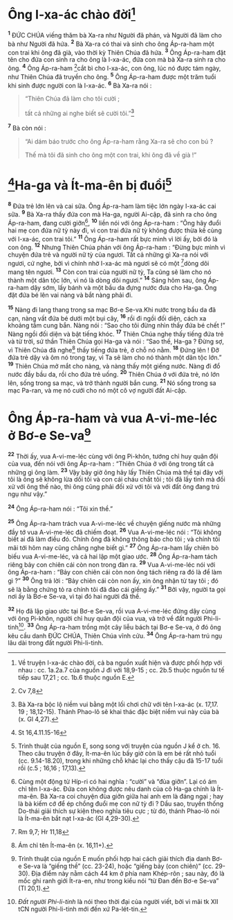 # Ông I-xa-ác chào đời[^1]
<sup><b>1</b></sup> ĐỨC CHÚA viếng thăm bà Xa-ra như Người đã phán, và Người đã làm cho bà như Người đã hứa. <sup><b>2</b></sup> Bà Xa-ra có thai và sinh cho ông Áp-ra-ham một con trai khi ông đã già, vào thời kỳ Thiên Chúa đã hứa. <sup><b>3</b></sup> Ông Áp-ra-ham đặt tên cho đứa con sinh ra cho ông là I-xa-ác, đứa con mà bà Xa-ra sinh ra cho ông. <sup><b>4</b></sup> Ông Áp-ra-ham [^1*]cắt bì cho I-xa-ác, con ông, lúc nó được tám ngày, như Thiên Chúa đã truyền cho ông. <sup><b>5</b></sup> Ông Áp-ra-ham được một trăm tuổi khi sinh được người con là I-xa-ác. <sup><b>6</b></sup> Bà Xa-ra nói : 
> “Thiên Chúa đã làm cho tôi cười ;
> 
> tất cả những ai nghe biết sẽ cười tôi.”[^2]
>

<sup><b>7</b></sup> Bà còn nói : 
> “Ai dám báo trước cho ông Áp-ra-ham rằng Xa-ra sẽ cho con bú ?
> 
> Thế mà tôi đã sinh cho ông một con trai, khi ông đã về già !”
>

# [^2*]Ha-ga và Ít-ma-ên bị đuổi[^3]
<sup><b>8</b></sup> Đứa trẻ lớn lên và cai sữa. Ông Áp-ra-ham làm tiệc lớn ngày I-xa-ác cai sữa. <sup><b>9</b></sup> Bà Xa-ra thấy đứa con mà Ha-ga, người Ai-cập, đã sinh ra cho ông Áp-ra-ham, đang cười giỡn[^4], <sup><b>10</b></sup> liền nói với ông Áp-ra-ham : “Ông hãy đuổi hai mẹ con đứa nữ tỳ này đi, vì con trai đứa nữ tỳ không được thừa kế cùng với I-xa-ác, con trai tôi.” <sup><b>11</b></sup> Ông Áp-ra-ham rất bực mình vì lời ấy, bởi đó là con ông. <sup><b>12</b></sup> Nhưng Thiên Chúa phán với ông Áp-ra-ham : “Đừng bực mình vì chuyện đứa trẻ và người nữ tỳ của ngươi. Tất cả những gì Xa-ra nói với ngươi, cứ nghe, bởi vì chính nhờ I-xa-ác mà ngươi sẽ có một [^3*]dòng dõi mang tên ngươi. <sup><b>13</b></sup> Còn con trai của người nữ tỳ, Ta cũng sẽ làm cho nó thành một dân tộc lớn, vì nó là dòng dõi ngươi.” <sup><b>14</b></sup> Sáng hôm sau, ông Áp-ra-ham dậy sớm, lấy bánh và một bầu da đựng nước đưa cho Ha-ga. Ông đặt đứa bé lên vai nàng và bắt nàng phải đi.

<sup><b>15</b></sup> Nàng đi lang thang trong sa mạc Bơ-e Se-va.Khi nước trong bầu da đã cạn, nàng vất đứa bé dưới một bụi cây, <sup><b>16</b></sup> rồi đi ngồi đối diện, cách xa khoảng tầm cung bắn. Nàng nói : “Sao cho tôi đừng nhìn thấy đứa bé chết !” Nàng ngồi đối diện và bật tiếng khóc. <sup><b>17</b></sup> Thiên Chúa nghe thấy tiếng đứa trẻ và từ trời, sứ thần Thiên Chúa gọi Ha-ga và nói : “Sao thế, Ha-ga ? Đừng sợ, vì Thiên Chúa đã nghe[^5] thấy tiếng đứa trẻ, ở chỗ nó nằm. <sup><b>18</b></sup> Đứng lên ! Đỡ đứa trẻ dậy và ôm nó trong tay, vì Ta sẽ làm cho nó thành một dân tộc lớn.” <sup><b>19</b></sup> Thiên Chúa mở mắt cho nàng, và nàng thấy một giếng nước. Nàng đi đổ nước đầy bầu da, rồi cho đứa trẻ uống. <sup><b>20</b></sup> Thiên Chúa ở với đứa trẻ, nó lớn lên, sống trong sa mạc, và trở thành người bắn cung. <sup><b>21</b></sup> Nó sống trong sa mạc Pa-ran, và mẹ nó cưới cho nó một cô vợ người đất Ai-cập.

# Ông Áp-ra-ham và vua A-vi-me-léc ở Bơ-e Se-va[^6]
<sup><b>22</b></sup> Thời ấy, vua A-vi-me-léc cùng với ông Pi-khôn, tướng chỉ huy quân đội của vua, đến nói với ông Áp-ra-ham : “Thiên Chúa ở với ông trong tất cả những gì ông làm. <sup><b>23</b></sup> Vậy bây giờ ông hãy lấy Thiên Chúa mà thề tại đây với tôi là ông sẽ không lừa dối tôi và con cái cháu chắt tôi ; tôi đã lấy tình mà đối xử với ông thế nào, thì ông cũng phải đối xử với tôi và với đất ông đang trú ngụ như vậy.”

<sup><b>24</b></sup> Ông Áp-ra-ham nói : “Tôi xin thề.”

<sup><b>25</b></sup> Ông Áp-ra-ham trách vua A-vi-me-léc về chuyện giếng nước mà những đầy tớ vua A-vi-me-léc đã chiếm đoạt. <sup><b>26</b></sup> Vua A-vi-me-léc nói : “Tôi không biết ai đã làm điều đó. Chính ông đã không thông báo cho tôi ; và chính tôi mãi tới hôm nay cũng chẳng nghe biết gì.” <sup><b>27</b></sup> Ông Áp-ra-ham lấy chiên bò biếu vua A-vi-me-léc, và cả hai lập một giao ước. <sup><b>28</b></sup> Ông Áp-ra-ham tách riêng bảy con chiên cái còn non trong đàn ra. <sup><b>29</b></sup> Vua A-vi-me-léc nói với ông Áp-ra-ham : “Bảy con chiên cái còn non ông tách riêng ra đó là để làm gì ?” <sup><b>30</b></sup> Ông trả lời : “Bảy chiên cái còn non ấy, xin ông nhận từ tay tôi ; đó sẽ là bằng chứng tỏ ra chính tôi đã đào cái giếng ấy.” <sup><b>31</b></sup> Bởi vậy, người ta gọi nơi ấy là Bơ-e Se-va, vì tại đó hai người đã thề.

<sup><b>32</b></sup> Họ đã lập giao ước tại Bơ-e Se-va, rồi vua A-vi-me-léc đứng dậy cùng với ông Pi-khôn, người chỉ huy quân đội của vua, và trở về đất người Phi-li-tinh[^7]. <sup><b>33</b></sup> Ông Áp-ra-ham trồng một cây liễu bách tại Bơ-e Se-va, ở đó ông kêu cầu danh ĐỨC CHÚA, Thiên Chúa vĩnh cửu. <sup><b>34</b></sup> Ông Áp-ra-ham trú ngụ lâu dài trong đất người Phi-li-tinh.

[^1]: Về truyện I-xa-ác chào đời, cả ba nguồn xuất hiện và được phối hợp với nhau : cc. 1a.2a.7 của nguồn J đi với 18,9-15 ; cc. 2b.5 thuộc nguồn tư tế tiếp sau 17,21 ; cc. 1b.6 thuộc nguồn E.
[^2]: Bà Xa-ra bộc lộ niềm vui bằng một lối chơi chữ với tên I-xa-ác (x. 17,17. 19 ; 18,12-15). Thánh Phao-lô sẽ khai thác đặc biệt niềm vui này của bà (x. Gl 4,27).
[^3]: Trình thuật của nguồn E, song song với truyện của nguồn J kể ở ch. 16. Theo câu truyện ở đây, Ít-ma-ên lúc bấy giờ còn là em bé rất nhỏ tuổi (cc. 9.14-18.20), trong khi những chỗ khác lại cho thấy cậu đã 15-17 tuổi rồi (c.5 ; 16,16 ; 17,13).
[^4]: Cùng một động từ Híp-ri có hai nghĩa : “cười” và “đùa giỡn”. Lại có ám chỉ tên I-xa-ác. Đứa con không được nêu danh của cô Ha-ga chính là Ít-ma-ên. Bà Xa-ra coi chuyện đùa giỡn giữa hai anh em là đáng ngại ; hay là bà kiếm cớ để ép chồng đuổi mẹ con nữ tỳ đi ? Dầu sao, truyền thống Do-thái giải thích sự kiện theo nghĩa tiêu cực ; từ đó, thánh Phao-lô nói là Ít-ma-ên bắt nạt I-xa-ác (Gl 4,29-30).
[^5]: Ám chỉ tên Ít-ma-ên (x. 16,11+).
[^6]: Trình thuật của nguồn E muốn phối hợp hai cách giải thích địa danh Bơ-e Se-va là “giếng thề” (cc. 23-24), hoặc “giếng bảy (con chiên)” (cc. 29-30). Địa điểm này nằm cách 44 km ở phía nam Khép-rôn ; sau này, đó là mốc ghi ranh giới Ít-ra-en, như trong kiểu nói “từ Đan đến Bơ-e Se-va” (Tl 20,1).
[^7]: <i>Đất người Phi-li-tinh</i> là nói theo thời đại của người viết, bởi vì mãi tk XII tCN người Phi-li-tinh mới đến xứ Pa-lét-tin.
[^1*]: Cv 7,8
[^2*]: St 16,4.11.15-16
[^3*]: Rm 9,7; Hr 11,18
